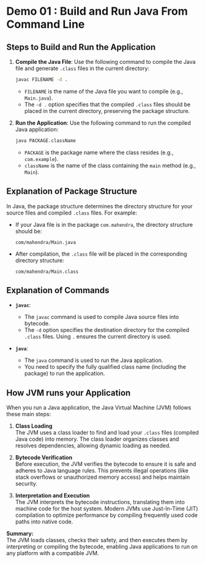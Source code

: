 # Demo 01 : Build and Run Java From Command Line

## Steps to Build and Run the Application

1. **Compile the Java File**:
   Use the following command to compile the Java file and generate `.class` files in the current directory:
   ```bash
   javac FILENAME -d .
   ```
   - `FILENAME` is the name of the Java file you want to compile (e.g., `Main.java`).
   - The `-d .` option specifies that the compiled `.class` files should be placed in the current directory, preserving the package structure.

2. **Run the Application**:
   Use the following command to run the compiled Java application:
   ```bash
   java PACKAGE.className
   ```
   - `PACKAGE` is the package name where the class resides (e.g., `com.example`).
   - `className` is the name of the class containing the `main` method (e.g., `Main`).

## Explanation of Package Structure

In Java, the package structure determines the directory structure for your source files and compiled `.class` files. For example:

- If your Java file is in the package `com.mahendra`, the directory structure should be:
  ```
  com/mahendra/Main.java
  ```
- After compilation, the `.class` file will be placed in the corresponding directory structure:
  ```
  com/mahendra/Main.class
  ```

## Explanation of Commands

- **`javac`**:
  - The `javac` command is used to compile Java source files into bytecode.
  - The `-d` option specifies the destination directory for the compiled `.class` files. Using `.` ensures the current directory is used.

- **`java`**:
  - The `java` command is used to run the Java application.
  - You need to specify the fully qualified class name (including the package) to run the application.

## How JVM runs your Application

When you run a Java application, the Java Virtual Machine (JVM) follows these main steps:

1. **Class Loading**  
   The JVM uses a class loader to find and load your `.class` files (compiled Java code) into memory. The class loader organizes classes and resolves dependencies, allowing dynamic loading as needed.

2. **Bytecode Verification**  
   Before execution, the JVM verifies the bytecode to ensure it is safe and adheres to Java language rules. This prevents illegal operations (like stack overflows or unauthorized memory access) and helps maintain security.

3. **Interpretation and Execution**  
   The JVM interprets the bytecode instructions, translating them into machine code for the host system. Modern JVMs use Just-In-Time (JIT) compilation to optimize performance by compiling frequently used code paths into native code.

**Summary:**  
The JVM loads classes, checks their safety, and then executes them by interpreting or compiling the bytecode, enabling Java applications to run on any platform with a compatible JVM.


